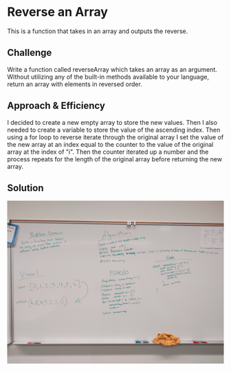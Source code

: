 # Reverse an Array

This is a function that takes in an array and outputs the reverse.

## Challenge

Write a function called reverseArray which takes an array as an argument. Without utilizing any of the built-in methods available to your language, return an array with elements in reversed order.

## Approach & Efficiency

I decided to create a new empty array to store the new values.
Then I also needed to create a variable to store the value of the ascending index.
Then using a for loop to reverse iterate through the original array I set the value of the new array at an index equal to the counter to the value of the original array at the index of "i".
Then the counter iterated up a number and the process repeats for the length of the original array before returning the new array.

## Solution

![](../../assets/01-arrayReverse.jpg)
